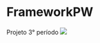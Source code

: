# FrameworkPW
Projeto 3° período 
![](![image](https://user-images.githubusercontent.com/89314731/164250182-ffabb09a-e0ee-491b-a8f2-37bc768fb488.png))
